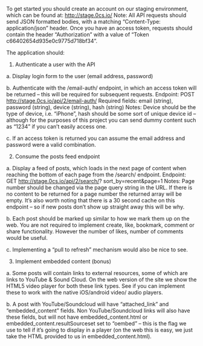 To get started you should create an account on our staging environment, which can be found at: http://stage.0cs.io/
Note: All API requests should send JSON formatted bodies, with a matching “Content-Type: application/json” header. Once you have an access token, requests should contain the header “Authorization” with a value of “Token c66402654d935e0c9775d718bf34”.


The application should:

1) Authenticate a user with the API

a. Display login form to the user (email address, password)

b. Authenticate with the /email-auth/ endpoint, in which an access token will be returned – this will be required for subsequent requests. Endpoint: POST http://stage.0cs.io/api/2/email-auth/ Required fields: email (string), password (string), device (string), hash (string) Notes: Device should be the type of device, i.e. “iPhone”, hash should be some sort of unique device id – although for the purposes of this project you can send dummy content such as “1234” if you can’t easily access one. 

c. If an access token is returned you can assume the email address and password were a valid combination.


2) Consume the posts feed endpoint 

a. Display a feed of posts, which loads in the next page of content when reaching the bottom of each page from the /search/ endpoint. Endpoint: GET http://stage.0cs.io/api/2/search/? sort_by=recent&page=1 Notes: Page number should be changed via the page query string in the URL. If there is no content to be returned for a page number the returned array will be empty. It’s also worth noting that there is a 30 second cache on this endpoint – so if new posts don’t show up straight away this will be why.

b. Each post should be marked up similar to how we mark them up on the web. You are not required to implement create, like, bookmark, comment or share functionality. However the number of likes, number of comments would be useful.

c. Implementing a “pull to refresh” mechanism would also be nice to see.


3) Implement embedded content (bonus) 

a. Some posts will contain links to external resources, some of which are links to YouTube & Sound Cloud. On the web version of the site we show the HTML5 video player for both these link types. See if you can implement these to work with the native iOS/android video/ audio players.

b. A post with YouTube/Soundcloud will have “attached_link” and “embedded_content” fields. Non YouTube/Soundcloud links will also have these fields, but will not have embedded_content.html or embedded_content.resultSourceset set to “oembed” – this is the flag we use to tell if it’s going to display in a player (on the web this is easy, we just take the HTML provided to us in embedded_content.html).
